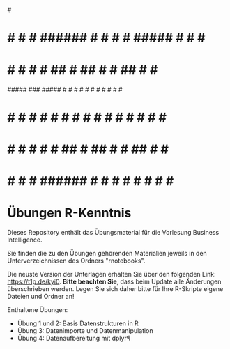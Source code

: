 
######        #    #                                            
#     #       #   #  ###### #    # #    # ##### #    # #  ####  
#     #       #  #   #      ##   # ##   #   #   ##   # # #      
######  ##### ###    #####  # #  # # #  #   #   # #  # #  ####  
#   #         #  #   #      #  # # #  # #   #   #  # # #      # 
#    #        #   #  #      #   ## #   ##   #   #   ## # #    # 
#     #       #    # ###### #    # #    #   #   #    # #  ####  
                                                               
# Übungen R-Kenntnis

Dieses Repository enthält das Übungsmaterial für die Vorlesung Business Intelligence.

Sie finden die zu den Übungen gehörenden Materialien jeweils in den Unterverzeichnissen des Ordners "rnotebooks".

Die neuste Version der Unterlagen erhalten Sie über den folgenden Link: <https://t1p.de/kyi0>. **Bitte beachten Sie**, dass beim Update alle Änderungen überschrieben werden. Legen Sie sich daher bitte für Ihre R-Skripte eigene Dateien und Ordner an!

Enthaltene Übungen:

* Übung 1 und 2: Basis Datenstrukturen in R
* Übung 3: Datenimporte und Datenmanipulation
* Übung 4: Datenaufbereitung mit dplyr¶
